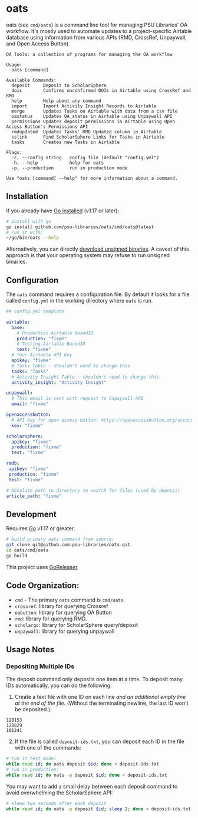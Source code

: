 # oats

oats (see `cmd/oats`) is a command line tool for managing PSU Libraries' OA workflow. It's mostly
used to automate updates to a project-specific Airtable database using
information from various APIs (RMD, CrossRef, Unpaywall, and Open Access
Button).

```
OA Tools: a collection of programs for managing the OA workflow

Usage:
  oats [command]

Available Commands:
  deposit     Deposit to ScholarSphere
  dois        Confirms unconfirmed DOIs in Airtable using CrossRef and RMD
  help        Help about any command
  import      Import Activity Insight Records to Airtable
  merge       Updates Tasks on Airtable with data from a csv file
  oastatus    Updates OA_status in Airtable using Unpaywall API
  permissions Updates deposit permissions in Airtable using Open Access Button's Permissions API
  rmdupdated  Updates Tasks' RMD_Updated column in Airtable
  sslink      Find ScholarSphere Links for Tasks in Airtable
  tasks       Creates new Tasks in Airtable

Flags:
  -c, --config string   config file (default "config.yml")
  -h, --help            help for oats
  -p, --production      run in production mode

Use "oats [command] --help" for more information about a command.
```

## Installation

If you already have [Go installed](https://go.dev/doc/install) (v1.17 or later):
```sh
# install with go
go install github.com/psu-libraries/oats/cmd/oats@latest
# run it with:
~/go/bin/oats --help
```

Alternatively, you can directly [download unsigned binaries](https://github.com/psu-libraries/oats/releases). A caveat of this approach is that your operating system may refuse to run unsigned binaries.  

## Configuration

The `oats` command requires a configuration file. By default it looks for a file called `config.yml` in the working directory where `oats` is run.

```yml
## config.yml template 

airtable:
  base:
    # Production Airtable BasedID
    production: "fixme"
    # Testing Airtable BasedID
    test: "fixme"
  # Your Airtable API Key
  apikey: "fixme"
  # Tasks Table - shouldn't need to change this
  tasks: "Tasks"
  # Activity Insight Table - shouldn't need to change this
  activity_insight: "Activity Insight"

unpaywall:
  # This email is sent with request to Unpaywall API
  email: "fixme"

openaccessbutton:
  # API key for open access button: https://openaccessbutton.org/account?next=/api
  key: "fixme"

scholarsphere:
  apikey: "fixme"
  production: "fixme"
  test: "fixme"

rmdb:
 apikey: "fixme"
 production: "fixme"
 test: "fixme"

# Absolute path to directory to search for files (used by deposit)
article_path: "fixme"
```
## Development

Requires [Go](https://go.dev/dl/) v1.17 or greater.

```sh
# build primary oats command from source:
git clone git@github.com:psu-libraries/oats.git
cd oats/cmd/oats
go build
```

This project uses [GoReleaser](https://goreleaser.com/intro/)

## Code Organization:

- `cmd` - The primary `oats` command is `cmd/oats`.
- `crossref`: library for querying Crossref
- `oabutton`: library for querying OA Button
- `rmd`: library for querying RMD.
- `scholargo`: library for ScholarSphere query/deposit
- `unpaywall`: library for querying unpaywall


## Usage Notes

### Depositing Multiple IDs

The deposit command only deposits one item at a time. To deposit many IDs automatically, you can do the following:

1. Create a text file with one ID on each line *and an additional empty line at the end of the file*. (Without the terminating newline, the last ID won't be deposited.):

```
128153 
128829
101241

```

2. If the file is called `deposit-ids.txt`, you can deposit each ID in the file with one of the commands:
```sh
# run in test mode:
while read id; do oats deposit $id; done < deposit-ids.txt
# run in production:
while read id; do oats -p deposit $id; done < deposit-ids.txt
```

You may want to add a small delay between each deposit command to avoid overwhelming the ScholarSphere API: 
```sh
# sleep two seconds after each deposit
while read id; do oats -p deposit $id; sleep 2; done < deposit-ids.txt

```

